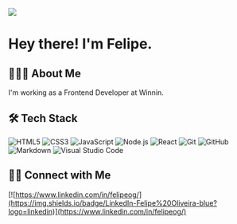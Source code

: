 ![](https://komarev.com/ghpvc/?username=felipeog)

# Hey there! I'm Felipe.

## 👨🏻‍💻 About Me

I'm working as a Frontend Developer at Winnin.

## 🛠 Tech Stack

![HTML5](https://img.shields.io/badge/-HTML5-333333?style=flat&logo=HTML5)
![CSS3](https://img.shields.io/badge/-CSS-333333?style=flat&logo=CSS3&logoColor=1572B6)
![JavaScript](https://img.shields.io/badge/-JavaScript-333333?style=flat&logo=javascript)
![Node.js](https://img.shields.io/badge/-Node.js-333333?style=flat&logo=node.js)
![React](https://img.shields.io/badge/-React-333333?style=flat&logo=react)
![Git](https://img.shields.io/badge/-Git-333333?style=flat&logo=git)
![GitHub](https://img.shields.io/badge/-GitHub-333333?style=flat&logo=github)
![Markdown](https://img.shields.io/badge/-Markdown-333333?style=flat&logo=markdown)
![Visual Studio Code](https://img.shields.io/badge/-Visual%20Studio%20Code-333333?style=flat&logo=visual-studio-code&logoColor=007ACC)

## 🤝🏻 Connect with Me

[![https://www.linkedin.com/in/felipeog/](https://img.shields.io/badge/LinkedIn-Felipe%20Oliveira-blue?logo=linkedin)](https://www.linkedin.com/in/felipeog/)
